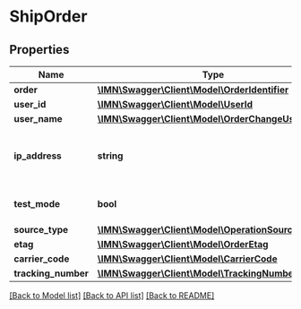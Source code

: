 # ShipOrder

## Properties
Name | Type | Description | Notes
------------ | ------------- | ------------- | -------------
**order** | [**\IMN\Swagger\Client\Model\OrderIdentifier**](OrderIdentifier.md) |  | 
**user_id** | [**\IMN\Swagger\Client\Model\UserId**](UserId.md) |  | 
**user_name** | [**\IMN\Swagger\Client\Model\OrderChangeUserName**](OrderChangeUserName.md) |  | 
**ip_address** | **string** | The IP address who request this operation | 
**test_mode** | **bool** | This operation was a test | 
**source_type** | [**\IMN\Swagger\Client\Model\OperationSourceType**](OperationSourceType.md) |  | 
**etag** | [**\IMN\Swagger\Client\Model\OrderEtag**](OrderEtag.md) |  | 
**carrier_code** | [**\IMN\Swagger\Client\Model\CarrierCode**](CarrierCode.md) |  | 
**tracking_number** | [**\IMN\Swagger\Client\Model\TrackingNumber**](TrackingNumber.md) |  | 

[[Back to Model list]](../README.md#documentation-for-models) [[Back to API list]](../README.md#documentation-for-api-endpoints) [[Back to README]](../README.md)


